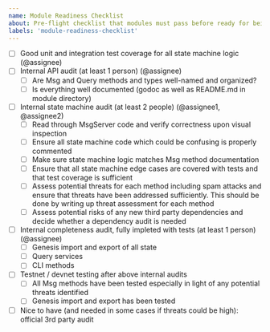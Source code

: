 ```yaml
---
name: Module Readiness Checklist
about: Pre-flight checklist that modules must pass before ready for being enabled in stable builds of regen ledger
labels: 'module-readiness-checklist'
---
```


- [ ] Good unit and integration test coverage for all state machine logic (@assignee)
- [ ] Internal API audit (at least 1 person) (@assignee)
  - [ ] Are Msg and Query methods and types well-named and organized?
  - [ ] Is everything well documented (godoc as well as README.md in module directory)
- [ ] Internal state machine audit (at least 2 people) (@assignee1, @assignee2)
  - [ ] Read through MsgServer code and verify correctness upon visual inspection
  - [ ] Ensure all state machine code which could be confusing is properly commented
  - [ ] Make sure state machine logic matches Msg method documentation
  - [ ] Ensure that all state machine edge cases are covered with tests and that test coverage is sufficient
  - [ ] Assess potential threats for each method including spam attacks and ensure that threats have been addressed sufficiently. This should be done by writing up threat assessment for each method
  - [ ] Assess potential risks of any new third party dependencies and decide whether a dependency audit is needed
- [ ] Internal completeness audit, fully impleted with tests (at least 1 person) (@assignee)
  - [ ] Genesis import and export of all state
  - [ ] Query services
  - [ ] CLI methods
- [ ] Testnet / devnet testing after above internal audits
  - [ ] All Msg methods have been tested especially in light of any potential threats identified
  - [ ] Genesis import and export has been tested
- [ ] Nice to have (and needed in some cases if threats could be high): official 3rd party audit
